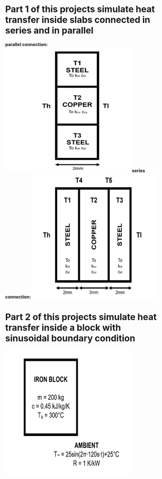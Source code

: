 # Part 1 of this projects simulate heat transfer inside slabs connected in series and in parallel
**parallel connection:**
<img src="https://github.com/SamoaChen/Heat-Transfer-Projects/blob/master/Slabs%20and%20Block/connected%20in%20parallel.png" width="400" height="400" />
**series connection:**
<img src="https://github.com/SamoaChen/Heat-Transfer-Projects/blob/master/Slabs%20and%20Block/connected%20in%20series.png" width="400" height="400" />
# Part 2 of this projects simulate heat transfer inside a block with sinusoidal boundary condition
<img src="https://github.com/SamoaChen/Heat-Transfer-Projects/blob/master/Slabs%20and%20Block/sinusoidal.png" width="400" height="400" />

